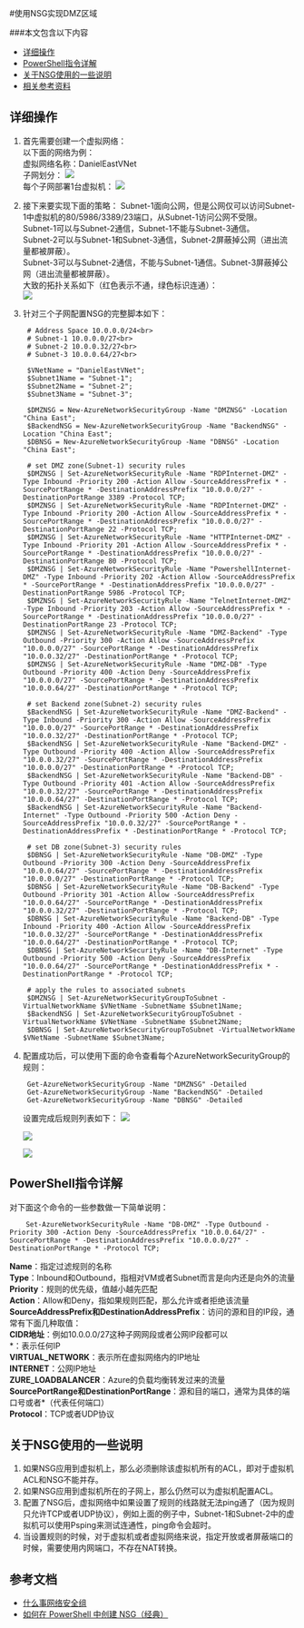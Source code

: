 <properties 
	pageTitle="使用NSG实现DMZ区域" 
	description="本页介绍如何使用Powershell 指令构建NSG" 
	services="virtual network" 
	documentationCenter="" 
	authors=""
	manager="" 
	editor=""/>
<tags ms.service="virtual network" ms.date="" wacn.date="1/4/2016"/>

#使用NSG实现DMZ区域

###本文包含以下内容
- [详细操作](#detail)
- [PowerShell指令详解](#command)
- [关于NSG使用的一些说明](#description)
- [相关参考资料](#resource)
 
## <a id="detail"></a>详细操作
 
1. 首先需要创建一个虚拟网络：</br>
   以下面的网络为例：</br>
   虚拟网络名称：DanielEastVNet</br>
   子网划分：
   ![](./media/virtual-network-use-nsg-dmz/subnet.png)<br>
   每个子网部署1台虚拟机：
   ![](./media/virtual-network-use-nsg-dmz/subnet-and-vm.png)<br>
2. 接下来要实现下面的策略：
   Subnet-1面向公网，但是公网仅可以访问Subnet-1中虚拟机的80/5986/3389/23端口，从Subnet-1访问公网不受限。<br>
   Subnet-1可以与Subnet-2通信，Subnet-1不能与Subnet-3通信。<br>
   Subnet-2可以与Subnet-1和Subnet-3通信，Subnet-2屏蔽掉公网（进出流量都被屏蔽）。<br>
   Subnet-3可以与Subnet-2通信，不能与Subnet-1通信。Subnet-3屏蔽掉公网（进出流量都被屏蔽）。<br>
   大致的拓扑关系如下（红色表示不通，绿色标识连通）：<br>
   ![](./media/virtual-network-use-nsg-dmz/nsg-relation.png)<br>
 
3. 针对三个子网配置NSG的完整脚本如下：

		# Address Space 10.0.0.0/24<br>
		# Subnet-1 10.0.0.0/27<br>
		# Subnet-2 10.0.0.32/27<br>
		# Subnet-3 10.0.0.64/27<br>
		 
		$VNetName = "DanielEastVNet";
		$Subnet1Name = "Subnet-1";
		$Subnet2Name = "Subnet-2";
		$Subnet3Name = "Subnet-3";
		 
		$DMZNSG = New-AzureNetworkSecurityGroup -Name "DMZNSG" -Location "China East";
		$BackendNSG = New-AzureNetworkSecurityGroup -Name "BackendNSG" -Location "China East";
		$DBNSG = New-AzureNetworkSecurityGroup -Name "DBNSG" -Location "China East";
		 
		# set DMZ zone(Subnet-1) security rules
		$DMZNSG | Set-AzureNetworkSecurityRule -Name "RDPInternet-DMZ" -Type Inbound -Priority 200 -Action Allow -SourceAddressPrefix * -SourcePortRange * -DestinationAddressPrefix "10.0.0.0/27" -DestinationPortRange 3389 -Protocol TCP;
		$DMZNSG | Set-AzureNetworkSecurityRule -Name "RDPInternet-DMZ" -Type Inbound -Priority 200 -Action Allow -SourceAddressPrefix * -SourcePortRange * -DestinationAddressPrefix "10.0.0.0/27" -DestinationPortRange 22 -Protocol TCP;
		$DMZNSG | Set-AzureNetworkSecurityRule -Name "HTTPInternet-DMZ" -Type Inbound -Priority 201 -Action Allow -SourceAddressPrefix * -SourcePortRange * -DestinationAddressPrefix "10.0.0.0/27" -DestinationPortRange 80 -Protocol TCP;
		$DMZNSG | Set-AzureNetworkSecurityRule -Name "PowershellInternet-DMZ" -Type Inbound -Priority 202 -Action Allow -SourceAddressPrefix * -SourcePortRange * -DestinationAddressPrefix "10.0.0.0/27" -DestinationPortRange 5986 -Protocol TCP;
		$DMZNSG | Set-AzureNetworkSecurityRule -Name "TelnetInternet-DMZ" -Type Inbound -Priority 203 -Action Allow -SourceAddressPrefix * -SourcePortRange * -DestinationAddressPrefix "10.0.0.0/27" -DestinationPortRange 23 -Protocol TCP;
		$DMZNSG | Set-AzureNetworkSecurityRule -Name "DMZ-Backend" -Type Outbound -Priority 300 -Action Allow -SourceAddressPrefix "10.0.0.0/27" -SourcePortRange * -DestinationAddressPrefix "10.0.0.32/27" -DestinationPortRange * -Protocol TCP;
		$DMZNSG | Set-AzureNetworkSecurityRule -Name "DMZ-DB" -Type Outbound -Priority 400 -Action Deny -SourceAddressPrefix "10.0.0.0/27" -SourcePortRange * -DestinationAddressPrefix "10.0.0.64/27" -DestinationPortRange * -Protocol TCP;
		 
		# set Backend zone(Subnet-2) security rules
		$BackendNSG | Set-AzureNetworkSecurityRule -Name "DMZ-Backend" -Type Inbound -Priority 300 -Action Allow -SourceAddressPrefix "10.0.0.0/27" -SourcePortRange * -DestinationAddressPrefix "10.0.0.32/27" -DestinationPortRange * -Protocol TCP;
		$BackendNSG | Set-AzureNetworkSecurityRule -Name "Backend-DMZ" -Type Outbound -Priority 400 -Action Allow -SourceAddressPrefix "10.0.0.32/27" -SourcePortRange * -DestinationAddressPrefix "10.0.0.0/27" -DestinationPortRange * -Protocol TCP;
		$BackendNSG | Set-AzureNetworkSecurityRule -Name "Backend-DB" -Type Outbound -Priority 401 -Action Allow -SourceAddressPrefix "10.0.0.32/27" -SourcePortRange * -DestinationAddressPrefix "10.0.0.64/27" -DestinationPortRange * -Protocol TCP;
		$BackendNSG | Set-AzureNetworkSecurityRule -Name "Backend-Internet" -Type Outbound -Priority 500 -Action Deny -SourceAddressPrefix "10.0.0.32/27" -SourcePortRange * -DestinationAddressPrefix * -DestinationPortRange * -Protocol TCP;
		 
		# set DB zone(Subnet-3) security rules
		$DBNSG | Set-AzureNetworkSecurityRule -Name "DB-DMZ" -Type Outbound -Priority 300 -Action Deny -SourceAddressPrefix "10.0.0.64/27" -SourcePortRange * -DestinationAddressPrefix "10.0.0.0/27" -DestinationPortRange * -Protocol TCP;
		$DBNSG | Set-AzureNetworkSecurityRule -Name "DB-Backend" -Type Outbound -Priority 301 -Action Allow -SourceAddressPrefix "10.0.0.64/27" -SourcePortRange * -DestinationAddressPrefix "10.0.0.32/27" -DestinationPortRange * -Protocol TCP;
		$DBNSG | Set-AzureNetworkSecurityRule -Name "Backend-DB" -Type Inbound -Priority 400 -Action Allow -SourceAddressPrefix "10.0.0.32/27" -SourcePortRange * -DestinationAddressPrefix "10.0.0.64/27" -DestinationPortRange * -Protocol TCP;
		$DBNSG | Set-AzureNetworkSecurityRule -Name "DB-Internet" -Type Outbound -Priority 500 -Action Deny -SourceAddressPrefix "10.0.0.64/27" -SourcePortRange * -DestinationAddressPrefix * -DestinationPortRange * -Protocol TCP;
		 
		# apply the rules to associated subnets
		$DMZNSG | Set-AzureNetworkSecurityGroupToSubnet -VirtualNetworkName $VNetName -SubnetName $Subnet1Name;
		$BackendNSG | Set-AzureNetworkSecurityGroupToSubnet -VirtualNetworkName $VNetName -SubnetName $Subnet2Name;
		$DBNSG | Set-AzureNetworkSecurityGroupToSubnet -VirtualNetworkName $VNetName -SubnetName $Subnet3Name; 
 
 
4. 配置成功后，可以使用下面的命令查看每个AzureNetworkSecurityGroup的规则：

		Get-AzureNetworkSecurityGroup -Name "DMZNSG" -Detailed 
		Get-AzureNetworkSecurityGroup -Name "BackendNSG" -Detailed 
		Get-AzureNetworkSecurityGroup -Name "DBNSG" -Detailed 
 
     设置完成后规则列表如下：
 	 ![](./media/virtual-network-use-nsg-dmz/dmznsg-detail.png)

 	 ![](./media/virtual-network-use-nsg-dmz/backend-nsg-detail.png)

 	 ![](./media/virtual-network-use-nsg-dmz/db-nsg-detail.png) 

##  <a id="command"></a>PowerShell指令详解
对下面这个命令的一些参数做一下简单说明：

		Set-AzureNetworkSecurityRule -Name "DB-DMZ" -Type Outbound -Priority 300 -Action Deny -SourceAddressPrefix "10.0.0.64/27" -SourcePortRange * -DestinationAddressPrefix "10.0.0.0/27" -DestinationPortRange * -Protocol TCP;


**Name**：指定过滤规则的名称<br>
**Type**：Inbound和Outbound，指相对VM或者Subnet而言是向内还是向外的流量<br>
**Priority**：规则的优先级，值越小越先匹配<br>
**Action**：Allow和Deny，指如果规则匹配，那么允许或者拒绝该流量<br>
**SourceAddressPrefix和DestinationAddressPrefix**：访问的源和目的IP段，通常有下面几种取值：<br>
**CIDR地址**：例如10.0.0.0/27这种子网网段或者公网IP段都可以<br>
\*：表示任何IP<br>
**VIRTUAL_NETWORK**：表示所在虚拟网络内的IP地址<br>
**INTERNET**：公网IP地址<br>
**ZURE_LOADBALANCER**：Azure的负载均衡转发过来的流量<br>
**SourcePortRange和DestinationPortRange**：源和目的端口，通常为具体的端口号或者*（代表任何端口）<br>
**Protocol**：TCP或者UDP协议

##  <a id="description"></a>关于NSG使用的一些说明
1.	如果NSG应用到虚拟机上，那么必须删除该虚拟机所有的ACL，即对于虚拟机ACL和NSG不能并存。
2.	如果NSG应用到虚拟机所在的子网上，那么仍然可以为虚拟机配置ACL。
3.	配置了NSG后，虚拟网络中如果设置了规则的线路就无法ping通了（因为规则只允许TCP或者UDP协议），例如上面的例子中，Subnet-1和Subnet-2中的虚拟机可以使用Psping来测试连通性，ping命令会超时。
4.	当设置规则的时候，对于虚拟机或者虚拟网络来说，指定开放或者屏蔽端口的时候，需要使用内网端口，不存在NAT转换。
 
##  <a id="resrouce"></a>参考文档

- [什么事网络安全组](http://www.windowsazure.cn/documentation/articles/virtual-networks-nsg)
- [如何在 PowerShell 中创建 NSG（经典）](http://wacn-ppe.chinacloudsites.cn/documentation/articles/virtual-networks-create-nsg-classic-ps)


